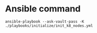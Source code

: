 # Ansible command

``` 
ansible-playbook --ask-vault-pass -K ./playbooks/initialize/init_k8_nodes.yml
```
